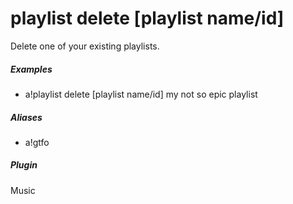 # playlist delete [playlist name/id]

Delete one of your existing playlists.
			

##### Examples

* a!playlist delete [playlist name/id] my not so epic playlist


##### Aliases

* a!gtfo


##### Plugin
Music